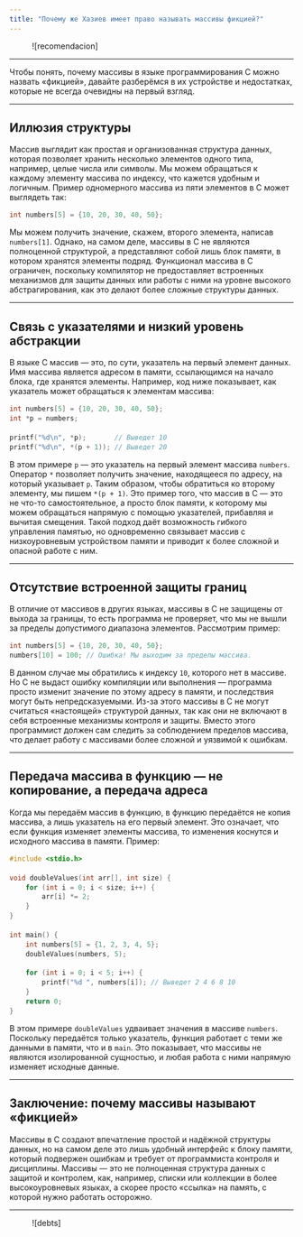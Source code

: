 ```yaml
---
title: "Почему же Хазиев имеет право называть массивы фикцией?"
---
```


<figure markdown="span">
  ![recomendacion]
</figure>

<hr class="custom-divider">

Чтобы понять, почему массивы в языке программирования C можно назвать «фикцией», давайте разберёмся в их устройстве и недостатках, которые не всегда очевидны на первый взгляд.

<hr class="custom-divider">

## **Иллюзия структуры**

Массив выглядит как простая и организованная структура данных, которая позволяет хранить несколько элементов одного типа, например, целые числа или символы. Мы можем обращаться к каждому элементу массива по индексу, что кажется удобным и логичным. Пример одномерного массива из пяти элементов в C может выглядеть так:

```c
int numbers[5] = {10, 20, 30, 40, 50};
```

Мы можем получить значение, скажем, второго элемента, написав `numbers[1]`. Однако, на самом деле, массивы в C не являются полноценной структурой, а представляют собой лишь блок памяти, в котором хранятся элементы подряд. Функционал массива в C ограничен, поскольку компилятор не предоставляет встроенных механизмов для защиты данных или работы с ними на уровне высокого абстрагирования, как это делают более сложные структуры данных.

<hr class="custom-divider">

## **Связь с указателями и низкий уровень абстракции**

В языке C массив — это, по сути, указатель на первый элемент данных. Имя массива является адресом в памяти, ссылающимся на начало блока, где хранятся элементы. Например, код ниже показывает, как указатель может обращаться к элементам массива:

```c
int numbers[5] = {10, 20, 30, 40, 50};
int *p = numbers;

printf("%d\n", *p);       // Выведет 10
printf("%d\n", *(p + 1)); // Выведет 20
```

В этом примере `p` — это указатель на первый элемент массива `numbers`. Оператор `*` позволяет получить значение, находящееся по адресу, на который указывает `p`. Таким образом, чтобы обратиться ко второму элементу, мы пишем `*(p + 1)`. Это пример того, что массив в C — это не что-то самостоятельное, а просто блок памяти, к которому мы можем обращаться напрямую с помощью указателей, прибавляя и вычитая смещения. Такой подход даёт возможность гибкого управления памятью, но одновременно связывает массив с низкоуровневым устройством памяти и приводит к более сложной и опасной работе с ним.

<hr class="custom-divider">

## **Отсутствие встроенной защиты границ**

В отличие от массивов в других языках, массивы в C не защищены от выхода за границы, то есть программа не проверяет, что мы не вышли за пределы допустимого диапазона элементов. Рассмотрим пример:

```c
int numbers[5] = {10, 20, 30, 40, 50};
numbers[10] = 100; // Ошибка! Мы выходим за пределы массива.
```

В данном случае мы обратились к индексу `10`, которого нет в массиве. Но C не выдаст ошибку компиляции или выполнения — программа просто изменит значение по этому адресу в памяти, и последствия могут быть непредсказуемыми. Из-за этого массивы в C не могут считаться «настоящей» структурой данных, так как они не включают в себя встроенные механизмы контроля и защиты. Вместо этого программист должен сам следить за соблюдением пределов массива, что делает работу с массивами более сложной и уязвимой к ошибкам.

<hr class="custom-divider">

## **Передача массива в функцию — не копирование, а передача адреса**

Когда мы передаём массив в функцию, в функцию передаётся не копия массива, а лишь указатель на его первый элемент. Это означает, что если функция изменяет элементы массива, то изменения коснутся и исходного массива в памяти. Пример:

```c
#include <stdio.h>

void doubleValues(int arr[], int size) {
    for (int i = 0; i < size; i++) {
        arr[i] *= 2;
    }
}

int main() {
    int numbers[5] = {1, 2, 3, 4, 5};
    doubleValues(numbers, 5);

    for (int i = 0; i < 5; i++) {
        printf("%d ", numbers[i]); // Выведет 2 4 6 8 10
    }
    return 0;
}
```

В этом примере `doubleValues` удваивает значения в массиве `numbers`. Поскольку передаётся только указатель, функция работает с теми же данными в памяти, что и в `main`. Это показывает, что массивы не являются изолированной сущностью, и любая работа с ними напрямую изменяет исходные данные.

<hr class="custom-divider">

## **Заключение: почему массивы называют «фикцией»**

Массивы в C создают впечатление простой и надёжной структуры данных, но на самом деле это лишь удобный интерфейс к блоку памяти, который подвержен ошибкам и требует от программиста контроля и дисциплины. Массивы — это не полноценная структура данных с защитой и контролем, как, например, списки или коллекции в более высокоуровневых языках, а скорее просто «ссылка» на память, с которой нужно работать осторожно.

<hr class="custom-divider">

<figure markdown="span">
  ![debts]
</figure>

[recomendacion]: ../assets/images/recomendacion.jpg
[debts]: ../assets/images/debts.png
